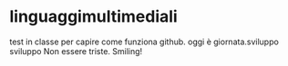 # linguaggimultimediali
test in classe per capire come funziona github. oggi è giornata.sviluppo sviluppo
Non essere triste. Smiling!
